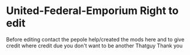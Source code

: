 # United-Federal-Emporium Right to edit

Before editing contact the pepole help/created the mods here and to give credit where credit due you don't want to be another Thatguy Thank you
